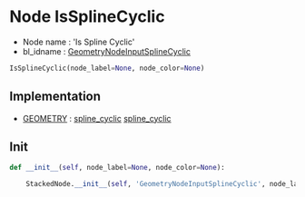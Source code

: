 # Node IsSplineCyclic

- Node name : 'Is Spline Cyclic'
- bl_idname : [GeometryNodeInputSplineCyclic](https://docs.blender.org/api/current/bpy.types.GeometryNodeInputSplineCyclic.html)


``` python
IsSplineCyclic(node_label=None, node_color=None)
```
## Implementation

- [GEOMETRY](/docs/GeoNodes/GEOMETRY.md) : [spline_cyclic](/docs/GeoNodes/socket_GEOMETRY.md#spline_cyclic) [spline_cyclic](/docs/GeoNodes/socket_GEOMETRY.md#spline_cyclic)

## Init

``` python
def __init__(self, node_label=None, node_color=None):

    StackedNode.__init__(self, 'GeometryNodeInputSplineCyclic', node_label=node_label, node_color=node_color)
```
